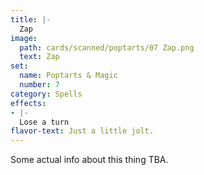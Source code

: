 ```yaml
---
title: |-
  Zap
image: 
  path: cards/scanned/poptarts/07 Zap.png
  text: Zap
set:
  name: Poptarts & Magic
  number: 7
category: Spells
effects: 
- |-
  Lose a turn
flavor-text: Just a little jolt.
---
```

Some actual info about this thing TBA.
